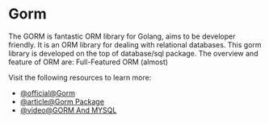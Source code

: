 # Gorm

The GORM is fantastic ORM library for Golang, aims to be developer friendly. It is an ORM library for dealing with relational databases. This gorm library is developed on the top of database/sql package. The overview and feature of ORM are: Full-Featured ORM (almost)

Visit the following resources to learn more:

- [@official@Gorm](https://gorm.io/docs/index.html)
- [@article@Gorm Package](https://pkg.go.dev/gorm.io/gorm)
- [@video@GORM And MYSQL](https://youtu.be/1E_YycpCsXw?si=_XeaElLMMChaEZw3)
